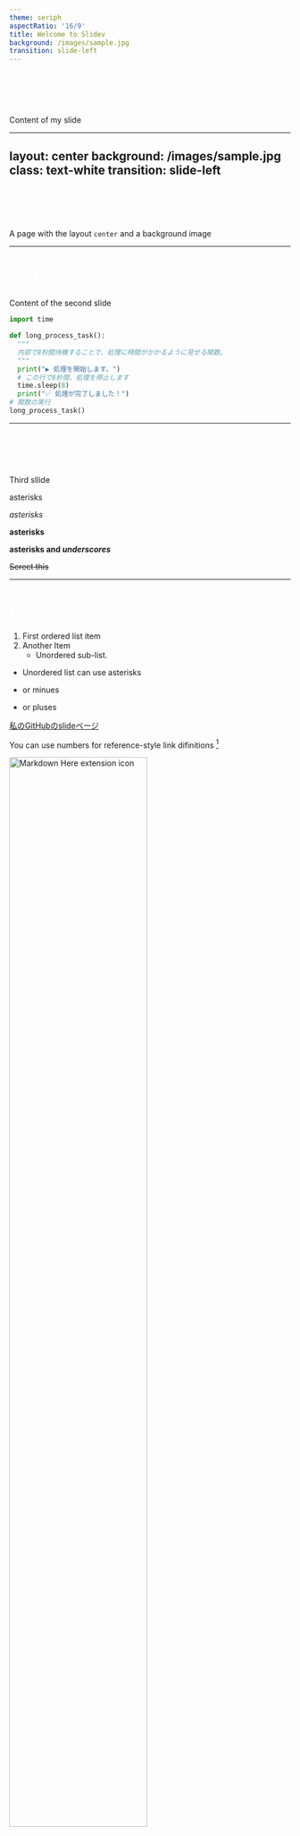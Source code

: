 ```yaml
---
theme: seriph
aspectRatio: '16/9'
title: Welcome to Slidev
background: /images/sample.jpg
transition: slide-left
---
```


# Slide 1

Content of my slide

<!--
This is a note for my slide and I am typing here
-->

---
layout: center
background: /images/sample.jpg
class: text-white
transition: slide-left
---
# Slide 2
A page with the layout `center` and a background image

---

# Slide 2

Content of the second slide

```python {all|1|3-11|3}
import time

def long_process_task():
  """
  内部で8秒間待機することで、処理に時間がかかるように見せる関数。
  """
  print("▶️ 処理を開始します。")
  # この行で8秒間、処理を停止します
  time.sleep(8)
  print("✅ 処理が完了しました！")
# 関数の実行
long_process_task()
```

<style>
h1 {
  color: white
}
</style>
---

# Slide 3

Third sllide

<asterisks>
asterisks
</asterisks>

*asterisks*

**asterisks**

**asterisks and _underscores_**

~~Serect this~~


---

# Slide 4

1. First ordered list item
2. Another Item
   * Unordered sub-list.

* Unordered list can use asterisks
- or minues
+ or pluses

[私のGitHubのslideページ](https://github.com/y-hiroki-radiotech/slides/tree/main)

You can use numbers for reference-style link difinitions [^1]

![Markdown Here extension icon](https://raw.githubusercontent.com/adam-p/markdown-here/master/src/common/images/icon48.png)

[^1]: https://github.com/y-hiroki-radiotech/slides/tree/main

---

# Slide Image

![alt text](https://www.edelweiss.co.jp/wpedel/wp-content/uploads/2024/07/magazine_10_mv.jpg)

<style>
  img {
    margin: auto;
    width: 70%
  }
</style>

---

| Tables | Are | Cool |
|---|:---:|---:|
| col 3 is | right-aligned | $1600 |
| col 2 is | centered | $12 |
| zebra stripes | are neat | $1 |

<br>

> Black quote

---
layout: two-cols
---

## Left

This show on the left side

::right::

## Right

This shows on the right

---

# LaTeX

In line $\sqrt{3x-1} + (1 + x)^2$ and $a=2$

$$b=2$$

$$ \begin{array}{c}

\nabla \times \vec{\mathbf{B}} -, \frac1c, \frac{\partial\vec{\mathbf{E}}}{\partial t} & = \frac{4\pi}{c}\vec{\mathbf{j}} \nabla \cdot \vec{\mathbf{E}} & = 4 \pi \rho \\

\nabla \times \vec{\mathbf{E}}, +, \frac1c, \frac{\partial\vec{\mathbf{B}}}{\partial t} & = \vec{\mathbf{0}} \\

\nabla \cdot \vec{\mathbf{B}} & = 0

\end{array} $$

---
layout: center
---

```mermaid {theme: 'neutral', scale: 0.8}
sequenceDiagram
    participant Alice
    participant Bob
    Alice->>John: Hello John, how are you?
    loop HealthCheck
        John->>John: Fight against hypochondria
    end
    Note right of John: Rational thoughts <br/>prevail!
    John-->>Alice: Great!
    John->>Bob: How about you?
    Bob-->>John: Jolly good!
```

---
src: ./pages/flowchart.md
---


---

# アニメーション

<v-click>Hello World!</v-click>
<br>
<br>
<v-click>こんにちは、世界！</v-click>
<br>
<div v-click class="text-x1"> Hey! </div>
<br>
<br>
<div v-click> Hello </div>
<div v-after> World! </div>

---

# クリック後に非表示にする

<div v-click>今日は</div>
<div v-click.hide>いい</div>
<div v-after.hide>天気</div>

---

# クリックをまとめて適応

<v-clicks>

- 今日は
- いい
- 天気
- だよね
</v-clicks>

<v-clicks depth="2">

- Item 1
  - Item 1.1
  - Item 1.2
- Item 2
  - Item 2.1
  - Item 2.2
  -
</v-clicks>

---

<div class="slidev-vclick-target slidev-vclick-hidden">Text</div>
